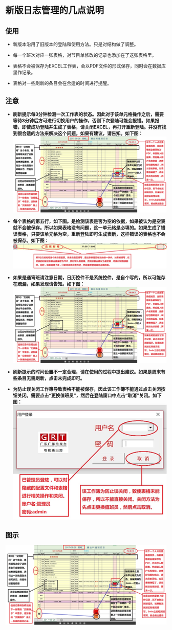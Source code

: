 # 新版日志管理的几点说明

## 使用

- 新版本沿用了旧版本的登陆和使用方法。只是对结构做了调整。

- 每一个班次对应一张表格，对节目单修改的记录也添加在了这张表格里。

- 表格不会被保存为EXCEL工作表，会以PDF文件的形式保存，同时会在数据库里作记录。

- 表格对一些刷新的条目会在合适的时间进行提醒。

## 注意

- **刷新提示每3分钟检测一次工作表的状态。因此对于该单元格操作之后，需要等待3分钟后方可进行切换用户的操作，否则下次登陆可能会报错。如果报错，即使成功登陆并生成了表格，请关闭EXCEL，再打开重新登陆。并没有找到很合适的方法来解决这个问题。如果有建议，请告知。如下图：**
  ![6](./使用说明/image/9.JPG)
>
>
- **每个表格的第五行，如下图。是检测该表是否为空的依据，如果被认为是空表就不会被保存。所以如果表格没有问题，这一单元格是必填的。如果生成了错误表格，只要该单元格为空，重新登陆即可生成表新，这样错误的表格也不会被保存。如下图：**
  ![3](./使用说明/image/3.JPG)
>
>
- **如果是通宵班请注意日期，日历控件不是系统控件，是自个写的，所以可能存在疏漏，如果发现请告知。如下图：**
  ![2](./使用说明/image/9.JPG)
>
>
- **刷新提示的时间设置不一定合理，请在使用的过程中提出建议。如果是周末有些条目无需刷新，点击未完成即可。**
>
>
- **为防止误关闭工作簿导致表格不能被保存，因此该工作簿不能通过点击关闭按钮关闭。需要点击“更换值班员”，然后在登陆窗口中点击“取消”关闭。如下图：**
  ![1](./使用说明/image/1.JPG)

## 图示

![9](./使用说明/image/9.JPG)

